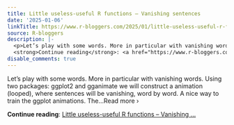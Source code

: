 ```yaml
---
title: Little useless-useful R functions – Vanishing sentences
date: '2025-01-06'
linkTitle: https://www.r-bloggers.com/2025/01/little-useless-useful-r-functions-vanishing-sentences/
source: R-bloggers
description: |-
  <p>Let’s play with some words. More in particular with vanishing words. Using two packages: ggplot2 and gganimate we will construct a animation (looped), where sentences will be vanishing, word by word. A nice way to train the ggplot animations. The…Read more ›</p>
  <strong>Continue reading</strong>: <a href="https://www.r-bloggers.com/2025/01/little-useless-useful-r-functions-vanishing-sentences/">Little useless-useful R functions – Vanishing ...
disable_comments: true
---
```

<p>Let’s play with some words. More in particular with vanishing words. Using two packages: ggplot2 and gganimate we will construct a animation (looped), where sentences will be vanishing, word by word. A nice way to train the ggplot animations. The…Read more ›</p>
<strong>Continue reading</strong>: <a href="https://www.r-bloggers.com/2025/01/little-useless-useful-r-functions-vanishing-sentences/">Little useless-useful R functions – Vanishing ...
